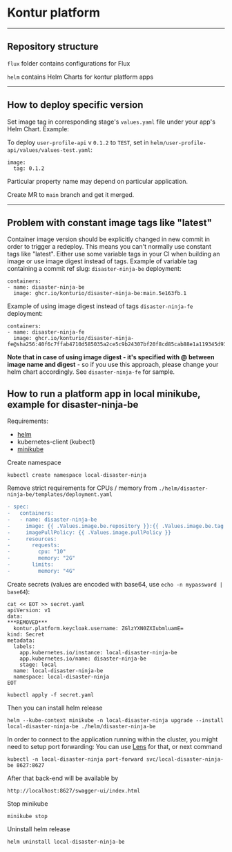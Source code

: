 Kontur platform
======================

---
<a name="structure"></a>Repository structure
---
```flux``` folder contains configurations for Flux

```helm``` contains Helm Charts for kontur platform apps

---
<a name="deploy-specific"></a>How to deploy specific version
---
Set image tag in corresponding stage's ```values.yaml``` file under your app's Helm Chart.
Example:

To deploy ```user-profile-api``` v ```0.1.2``` to ```TEST```, set in ```helm/user-profile-api/values/values-test.yaml```:
```
image:
  tag: 0.1.2
```
Particular property name may depend on particular application.

Create MR to ```main``` branch and get it merged.

---
<a name="constant-tags"></a>Problem with constant image tags like "latest"
---
Container image version should be explicitly changed in new commit in order to trigger a redeploy. This means you can't normally use constant tags like "latest".
Either use some variable tags in your CI when building an image or use image digest instead of tags.
Example of variable tag containing a commit ref slug: ```disaster-ninja-be``` deployment:
```
containers:
- name: disaster-ninja-be
  image: ghcr.io/konturio/disaster-ninja-be:main.5e163fb.1
```
Example of using image digest instead of tags ```disaster-ninja-fe``` deployment:
```
containers:
- name: disaster-ninja-fe
  image: ghcr.io/konturio/disaster-ninja-fe@sha256:40f6c7ffab4710d585035a2ce5c9b24307bf20f8cd85cab88e1a119345d93ef5
```
**Note that in case of using image digest - it's specified with @ between image name and digest** - so if you use this approach, please change your helm chart accordingly. See ```disaster-ninja-fe``` for sample.


<a name="minikube"></a>How to run a platform app in local minikube, example for disaster-ninja-be
---

Requirements:
 - [helm](https://helm.sh/docs/intro/install/)
 - kubernetes-client (kubectl)
 - [minikube](https://minikube.sigs.k8s.io/docs/start/)

Create namespace
```
kubectl create namespace local-disaster-ninja
```
Remove strict requirements for CPUs / memory
from `./helm/disaster-ninja-be/templates/deployment.yaml`
```diff
- spec:
-   containers:
-   - name: disaster-ninja-be
-     image: {{ .Values.image.be.repository }}:{{ .Values.image.be.tag }}
-     imagePullPolicy: {{ .Values.image.pullPolicy }}
-     resources:
-       requests:
-         cpu: "10"
-         memory: "2G"
-       limits:
-         memory: "4G"
```

Create secrets (values are encoded with base64, use ```echo -n mypassword | base64```):
```
cat << EOT >> secret.yaml
apiVersion: v1
data:
***REMOVED***
  kontur.platform.keycloak.username: ZGlzYXN0ZXIubmluamE=
kind: Secret
metadata:
  labels:
    app.kubernetes.io/instance: local-disaster-ninja-be
    app.kubernetes.io/name: disaster-ninja-be
    stage: local
  name: local-disaster-ninja-be
  namespace: local-disaster-ninja
EOT

kubectl apply -f secret.yaml 
```

Then you can install helm release
```
helm --kube-context minikube -n local-disaster-ninja upgrade --install local-disaster-ninja-be ./helm/disaster-ninja-be
```

In order to connect to the application running within the cluster, you might need to setup port forwarding:
You can use [Lens](https://github.com/lensapp/lens) for that, 
or next command
```
kubectl -n local-disaster-ninja port-forward svc/local-disaster-ninja-be 8627:8627
```
After that back-end will be available by
```
http://localhost:8627/swagger-ui/index.html
```

Stop minikube
```
minikube stop
```

Uninstall helm release
```
helm uninstall local-disaster-ninja-be
```